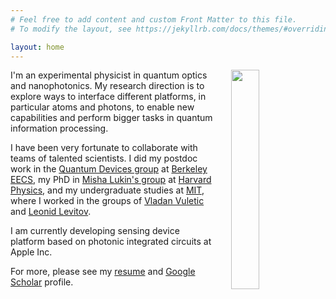 ```yaml
---
# Feel free to add content and custom Front Matter to this file.
# To modify the layout, see https://jekyllrb.com/docs/themes/#overriding-theme-defaults

layout: home
---
```

[<img src="/images/profile3.png" style="float: right; width: 30%; margin-left: 5%; margin-bottom: 0.5em;">](/images/profile3.png)

I'm an experimental physicist in quantum optics and nanophotonics. My research direction is to explore ways to interface different platforms, in particular atoms and photons, to enable new capabilities and perform bigger tasks
in quantum information processing.

I have been very fortunate to collaborate with teams of talented scientists. I did my postdoc work in the [Quantum Devices group](https://quantumdevices.berkeley.edu/) at [Berkeley EECS](https://eecs.berkeley.edu/), my PhD in [Misha Lukin's group](https://lukin.physics.harvard.edu/) at [Harvard Physics](https://www.physics.harvard.edu/),
and my undergraduate studies at [MIT](https://web.mit.edu/), where I worked in the groups of [Vladan Vuletic](https://www.rle.mit.edu/eapg/) and [Leonid Levitov](http://www.mit.edu/~levitov/).  

I am currently developing sensing device platform based on photonic integrated circuits at Apple Inc.

For more, please see my [resume](samutpraphoot_resume_2025.pdf) and [Google Scholar](https://scholar.google.com/citations?user=TU4yHVYAAAAJ&hl=en) profile.
